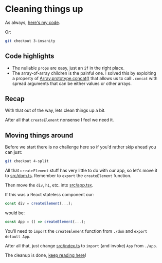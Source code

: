 Cleaning things up
==================

As always, [here's my code](../../3-insanity/src/index.ts).

Or:
```bash
git checkout 3-insanity
```

Code highlights
---------------
- The nullable `props` are easy, just an `if` in the right place.
- The array-of-array children is the painful one. I solved this by exploiting
  a property of [Array.prototype.concat()](https://developer.mozilla.org/en-US/docs/Web/JavaScript/Reference/Global_Objects/Array/concat)
  that allows us to call `.concat` with spread arguments that can be either
  values or other arrays.

Recap
-----

With that out of the way, lets clean things up a bit.

After all that `createElement` nonsense I feel we need it.

Moving things around
--------------------

Before we start there is no challenge here so if you'd rather skip ahead you can
just:

```bash
git checkout 4-split
```

All that `createElement` stuff has very little to do with our app, so let's move
it to [src/dom.ts](../../4-split/src/dom.ts). Remember to `export` the
`createElement` function. 

Then move the `div`, `h1`, etc. into [src/app.tsx](../../4-split/src/app.tsx).

If this was a React stateless component our:

```ts
const div = createElement(...);
```

would be:

```ts
const App = () => createElement(...);
```

You'll need to `import` the `createElement` function from `./dom` and 
`export default App`.

After all that, just change [src/index.ts](../../4-split/src/index.ts) to
`import` (and invoke) `App` from `./app`.

The cleanup is done, [keep reading here](4-split.md)!
